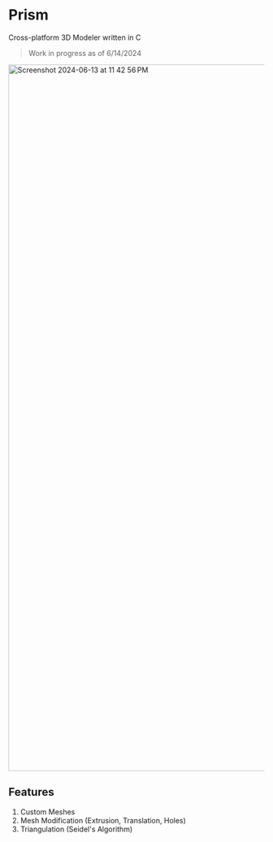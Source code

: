 # Prism
Cross-platform 3D Modeler written in C
> Work in progress as of 6/14/2024
<img width="1392" alt="Screenshot 2024-06-13 at 11 42 56 PM" src="https://github.com/marichardson137/Prism/assets/77594556/061ed4e4-b292-48e1-bfd0-879910b79e5f">

## Features
1. Custom Meshes
2. Mesh Modification (Extrusion, Translation, Holes)
3. Triangulation (Seidel's Algorithm)
